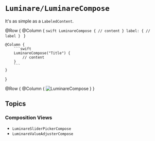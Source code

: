 # ``Luminare/LuminareCompose``

It's as simple as a `LabeledContent`.

@Row {
    @Column {
        ```swift
        LuminareCompose {
            // content
        } label: {
            // label
        }
        ```
    }
    
    @Column {
        ```swift
        LuminareCompose("Title") {
            // content
        }
        ```
    }
}

@Row {
    @Column {
        ![LuminareCompose](LuminareCompose)
    }
}

## Topics

### Composition Views

- ``LuminareSliderPickerCompose``
- ``LuminareValueAdjusterCompose``
